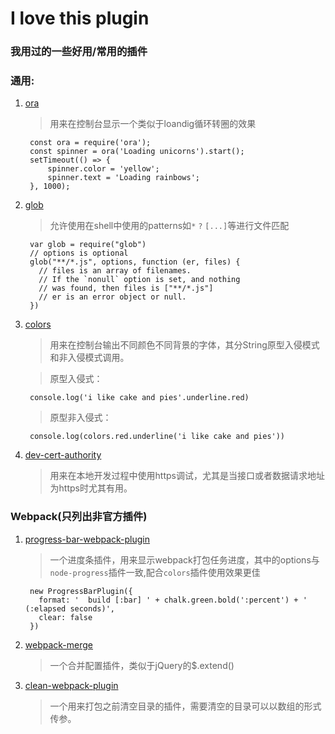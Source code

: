 # I love this plugin

### 我用过的一些好用/常用的插件

### 通用:

1. [ora](https://github.com/sindresorhus/ora)
	>用来在控制台显示一个类似于loandig循环转圈的效果
	>
		const ora = require('ora');
		const spinner = ora('Loading unicorns').start();
		setTimeout(() => {
	    	spinner.color = 'yellow';
    		spinner.text = 'Loading rainbows';
		}, 1000);
	
2. [glob](https://github.com/isaacs/node-glob)
	>允许使用在shell中使用的patterns如`*` `?` `[...]`等进行文件匹配
	>
		var glob = require("glob")
		// options is optional
		glob("**/*.js", options, function (er, files) {
		  // files is an array of filenames.
		  // If the `nonull` option is set, and nothing
		  // was found, then files is ["**/*.js"]
		  // er is an error object or null.
		})
1. [colors](https://github.com/marak/colors.js/)
	>用来在控制台输出不同颜色不同背景的字体，其分String原型入侵模式和非入侵模式调用。
	
	>原型入侵式：
	>	
		console.log('i like cake and pies'.underline.red)
	>原型非入侵式：	
	>
		console.log(colors.red.underline('i like cake and pies'))
		
		
2. [dev-cert-authority](https://github.com/latentflip/dev-cert-authority)
	>用来在本地开发过程中使用https调试，尤其是当接口或者数据请求地址为https时尤其有用。

### Webpack(只列出非官方插件)

1. [progress-bar-webpack-plugin](https://github.com/clessg/progress-bar-webpack-plugin)
	>一个进度条插件，用来显示webpack打包任务进度，其中的options与`node-progress`插件一致,配合`colors`插件使用效果更佳
	>
		new ProgressBarPlugin({
		  format: '  build [:bar] ' + chalk.green.bold(':percent') + ' (:elapsed seconds)',
		  clear: false
		})

2. [webpack-merge](https://github.com/survivejs/webpack-merge)
	>一个合并配置插件，类似于jQuery的$.extend()
3. [clean-webpack-plugin](https://github.com/johnagan/clean-webpack-plugin)
	>一个用来打包之前清空目录的插件，需要清空的目录可以以数组的形式传参。

